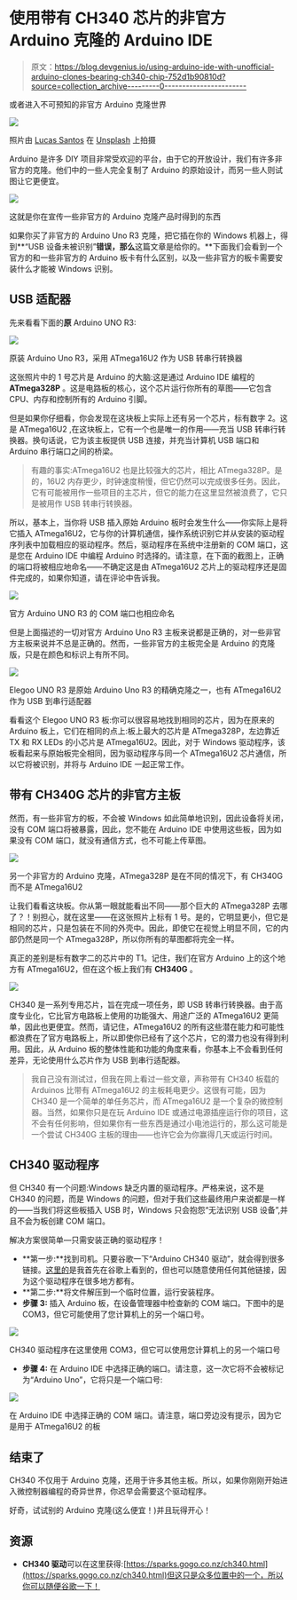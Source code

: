 # 使用带有 CH340 芯片的非官方 Arduino 克隆的 Arduino IDE

> 原文：<https://blog.devgenius.io/using-arduino-ide-with-unofficial-arduino-clones-bearing-ch340-chip-752d1b90810d?source=collection_archive---------0----------------------->

或者进入不可预知的非官方 Arduino 克隆世界

![](img/3f3ada0ee61c3771dfdfd447f0b88b63.png)

照片由 [Lucas Santos](https://unsplash.com/@_staticvoid?utm_source=medium&utm_medium=referral) 在 [Unsplash](https://unsplash.com?utm_source=medium&utm_medium=referral) 上拍摄

Arduino 是许多 DIY 项目非常受欢迎的平台，由于它的开放设计，我们有许多非官方的克隆。他们中的一些人完全复制了 Arduino 的原始设计，而另一些人则试图让它更便宜。

![](img/cc1f78fe8f7006510143effe6cbdba64.png)

这就是你在宣传一些非官方的 Arduino 克隆产品时得到的东西

如果你买了非官方的 Arduino Uno R3 克隆，把它插在你的 Windows 机器上，得到**“USB 设备未被识别”**错误，那么**这篇文章是给你的。**下面我们会看到一个官方的和一些非官方的 Arduino 板卡有什么区别，以及一些非官方的板卡需要安装什么才能被 Windows 识别。

## USB 适配器

先来看看下面的**原** Arduino UNO R3:

![](img/e0b0ff9f98dc72f6abaa52a83d9da6f1.png)

原装 Arduino Uno R3，采用 ATmega16U2 作为 USB 转串行转换器

这张照片中的 1 号芯片是 Arduino 的大脑:这是通过 Arduino IDE 编程的 **ATmega328P** 。这是电路板的核心，这个芯片运行你所有的草图——它包含 CPU、内存和控制所有的 Arduino 引脚。

但是如果你仔细看，你会发现在这块板上实际上还有另一个芯片，标有数字 2。这是 ATmega16U2 ,在这块板上，它有一个也是唯一的作用——充当 USB 转串行转换器。换句话说，它为该主板提供 USB 连接，并充当计算机 USB 端口和 Arduino 串行端口之间的桥梁。

> 有趣的事实:ATmega16U2 也是比较强大的芯片，相比 ATmega328P。是的，16U2 内存更少，时钟速度稍慢，但它仍然可以完成很多任务。因此，它有可能被用作一些项目的主芯片，但它的能力在这里显然被浪费了，它只是被用作 USB 转串行转换器。

所以，基本上，当你将 USB 插入原始 Arduino 板时会发生什么——你实际上是将它插入 ATmega16U2，它与你的计算机通信，操作系统识别它并从安装的驱动程序列表中加载相应的驱动程序。然后，驱动程序在系统中注册新的 COM 端口，这是您在 Arduino IDE 中编程 Arduino 时选择的。请注意，在下面的截图上，正确的端口将被相应地命名——不确定这是由 ATmega16U2 芯片上的驱动程序还是固件完成的，如果你知道，请在评论中告诉我。

![](img/be5d427bdb9977b79a19980168360acc.png)

官方 Arduino UNO R3 的 COM 端口也相应命名

但是上面描述的一切对官方 Arduino Uno R3 主板来说都是正确的，对一些非官方主板来说并不总是正确的。然而，一些非官方的主板完全是 Arduino 的克隆版，只是在颜色和标识上有所不同。

![](img/8ef6052750e7f09a26bc109d84c8934d.png)

Elegoo UNO R3 是原始 Arduino Uno R3 的精确克隆之一，也有 ATmega16U2 作为 USB 到串行适配器

看看这个 Elegoo UNO R3 板:你可以很容易地找到相同的芯片，因为在原来的 Arduino 板上，它们在相同的点上:板上最大的芯片是 ATmega328P，左边靠近 TX 和 RX LEDs 的小芯片是 ATmega16U2。因此，对于 Windows 驱动程序，该板看起来与原始板完全相同，因为驱动程序与同一个 ATmega16U2 芯片通信，所以它将被识别，并将与 Arduino IDE 一起正常工作。

## 带有 CH340G 芯片的非官方主板

然而，有一些非官方的板，不会被 Windows 如此简单地识别，因此设备将关闭，没有 COM 端口将被暴露，因此，您不能在 Arduino IDE 中使用这些板，因为如果没有 COM 端口，就没有通信方式，也不可能上传草图。

![](img/d3aae77c005fe60ccbad1bd984529484.png)

另一个非官方的 Arduino 克隆，ATmega328P 是在不同的情况下，有 CH340G 而不是 ATmega16U2

让我们看看这块板。你从第一眼就能看出不同——那个巨大的 ATmega328P 去哪了？！别担心，就在这里——在这张照片上标有 1 号。是的，它明显更小，但它是相同的芯片，只是包装在不同的外壳中。因此，即使它在视觉上明显不同，它的内部仍然是同一个 ATmega328P，所以你所有的草图都将完全一样。

真正的差别是标有数字二的芯片中的 T1。记住，我们在官方 Arduino 上的这个地方有 ATmega16U2，但在这个板上我们有 **CH340G** 。

![](img/ba4c642c28c8bcec57289aa158c385e0.png)

CH340 是一系列专用芯片，旨在完成一项任务，即 USB 转串行转换器。由于高度专业化，它比官方电路板上使用的功能强大、用途广泛的 ATmega16U2 更简单，因此也更便宜。然而，请记住，ATmega16U2 的所有这些潜在能力和可能性都浪费在了官方电路板上，所以即使你已经有了这个芯片，它的潜力也没有得到利用。因此，从 Arduino 板的整体性能和功能的角度来看，你基本上不会看到任何差异，无论使用什么芯片作为 USB 到串行适配器。

> 我自己没有测试过，但我在网上看过一些文章，声称带有 CH340 板载的 Arduinos 比带有 ATmega16U2 的主板耗电更少。这很有可能，因为 CH340 是一个简单的单任务芯片，而 ATmega16U2 是一个复杂的微控制器。当然，如果你只是在玩 Arduino IDE 或通过电源插座运行你的项目，这不会有任何影响，但如果你有一些东西是通过小电池运行的，那么这可能是一个尝试 CH340G 主板的理由——也许它会为你赢得几天或运行时间。

## CH340 驱动程序

但 CH340 有一个问题:Windows 缺乏内置的驱动程序。严格来说，这不是 CH340 的问题，而是 Windows 的问题，但对于我们这些最终用户来说都是一样的——当我们将这些板插入 USB 时，Windows 只会抱怨“无法识别 USB 设备”,并且不会为板创建 COM 端口。

解决方案很简单—只需安装正确的驱动程序！

*   **第一步:**找到司机。只要谷歌一下“Arduino CH340 驱动”，就会得到很多链接。[这里的](https://sparks.gogo.co.nz/ch340.html)是我首先在谷歌上看到的，但也可以随意使用任何其他链接，因为这个驱动程序在很多地方都有。
*   **第二步:**将文件解压到一个临时位置，运行安装程序。
*   **步骤 3:** 插入 Arduino 板，在设备管理器中检查新的 COM 端口。下图中的是 COM3，但它可能使用了您计算机上的另一个端口号。

![](img/897eeec99a91634c810a2672826c9c26.png)

CH340 驱动程序在这里使用 COM3，但它可以使用您计算机上的另一个端口号

*   **步骤 4:** 在 Arduino IDE 中选择正确的端口。请注意，这一次它将不会被标记为“Arduino Uno”，它将只是一个端口号:

![](img/261ee6713e083817138e50a821260938.png)

在 Arduino IDE 中选择正确的 COM 端口。请注意，端口旁边没有提示，因为它是用于 ATmega16U2 的板

## 结束了

CH340 不仅用于 Arduino 克隆，还用于许多其他主板。所以，如果你刚刚开始进入微控制器编程的奇异世界，你迟早会需要这个驱动程序。

好奇，试试别的 Arduino 克隆(这么便宜！)并且玩得开心！

## 资源

*   **CH340 驱动**可以在这里获得:[https://sparks.gogo.co.nz/ch340.html](https://sparks.gogo.co.nz/ch340.html)但这只是众多位置中的一个，所以你可以随便谷歌一下！